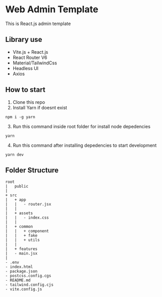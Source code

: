 # Web Admin Template

This is React.js admin template

## Library use

- Vite.js + React.js
- React Router V6
- Material/TailwindCss
- Headless UI
- Axios

## How to start

1. Clone this repo
2. Install Yarn if doesnt exist

```
npm i -g yarn
```

3. Run this command inside root folder for install node depedencies

```
yarn
```

4. Run this command after installing depedencies to start development

```
yarn dev
```

## Folder Structure

```
root
|   public
|
+ src
|   + app
|   |   - router.jsx
|   |
|   + assets
|   |   - index.css
|   |
|   + common
|   |   + component
|   |   + fake
|   |   + utils
|   |
|   + features
|   - main.jsx
|
- .env
- index.html
- package.json
- postcss.config.cgs
- README.md
- tailwind.config.cjs
- vite.config.js
```

